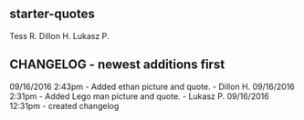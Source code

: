 ## starter-quotes

Tess R.
Dillon H.
Lukasz P.

CHANGELOG - newest additions first
--------------------------------------
09/16/2016  2:43pm - Added ethan picture and quote. - Dillon H.
09/16/2016  2:31pm - Added Lego man picture and quote. - Lukasz P.
09/16/2016 12:31pm - created changelog
